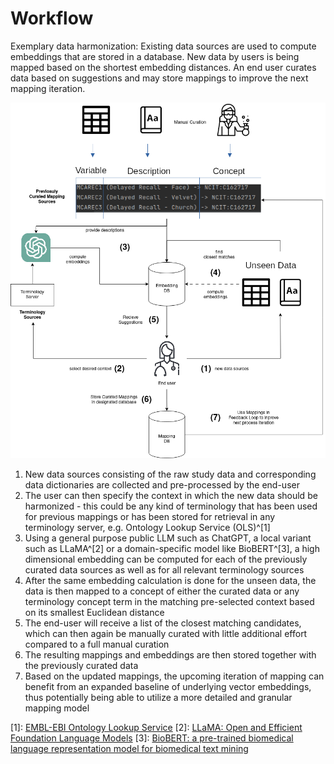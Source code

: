 # Workflow

Exemplary data harmonization: Existing data sources are used to compute embeddings that
are stored in a database. New data by users is being mapped based on the shortest embedding distances.
An end user curates data based on suggestions and may store mappings to improve the next mapping
iteration.

![Example Image](curation-workflow.png)

1. New data sources consisting of the raw study data and corresponding data dictionaries are collected and pre-processed by the end-user
2. The user can then specify the context in which the new data should be harmonized - this could be any kind of terminology that has been used for previous mappings or has been stored for retrieval in any terminology server, e.g. Ontology Lookup Service (OLS)^[1]
3. Using a general purpose public LLM such as ChatGPT, a local variant such as LLaMA^[2] or a domain-specific model like BioBERT^[3], a high dimensional embedding can be computed for each of the previously curated data sources as well as for all relevant terminology sources
4. After the same embedding calculation is done for the unseen data, the data is then mapped to a concept of either the curated data or any terminology concept term in the matching pre-selected context based on its smallest Euclidean distance
5. The end-user will receive a list of the closest matching candidates, which can then again be manually curated with little additional effort compared to a full manual curation
6. The resulting mappings and embeddings are then stored together with the previously curated data
7. Based on the updated mappings, the upcoming iteration of mapping can benefit from an expanded baseline of underlying vector embeddings, thus potentially being able to utilize a more detailed and granular mapping model

[1]: [EMBL-EBI Ontology Lookup Service](https://www.ebi.ac.uk/)
[2]: [LLaMA: Open and Efficient Foundation Language Models](https://arxiv.org/abs/2302.13971)
[3]: [BioBERT: a pre-trained biomedical language representation model for biomedical text mining](https://arxiv.org/abs/1901.08746)
